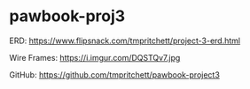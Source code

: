 # pawbook-proj3

ERD: https://www.flipsnack.com/tmpritchett/project-3-erd.html

Wire Frames: https://i.imgur.com/DQSTQv7.jpg

GitHub: https://github.com/tmpritchett/pawbook-project3

